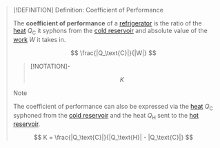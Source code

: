 >[!DEFINITION] Definition: Coefficient of Performance
>
>The **coefficient of performance** of a [refrigerator](Refrigerator.md) is the ratio of the [heat](../Heat.md) $Q_\text{C}$ it syphons from the [cold reservoir](Refrigerator.md) and absolute value of the [work](../../Mechanics/Classical%20Mechanics/Newtonian%20Formalism/Energy/Work.md) $W$ it takes in.
>
>$$
>\frac{|Q_\text{C}|}{|W|}
>$$
>
>>[!NOTATION]-
>>
>>$$
>>K
>>$$
>>
>
>>[!NOTE]
>>
>>The coefficient of performance can also be expressed via the [heat](../Heat.md) $Q_\text{C}$ syphoned from the [cold reservoir](Refrigerator.md) and the heat $Q_\text{H}$ sent to the [hot reservoir](Refrigerator.md).
>>
>>$$
>>K = \frac{|Q_\text{C}|}{|Q_\text{H}| - |Q_\text{C}|}
>>$$
>>
>
